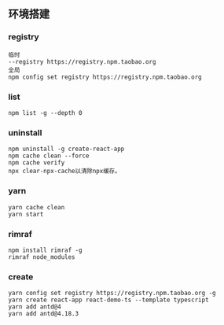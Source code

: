 ## 环境搭建

### registry

```shell
临时
--registry https://registry.npm.taobao.org
全局
npm config set registry https://registry.npm.taobao.org
```

### list

```shell
npm list -g --depth 0
```

### uninstall

```shell
npm uninstall -g create-react-app 
npm cache clean --force
npm cache verify
npx clear-npx-cache以清除npx缓存。
```

### yarn

```shell
yarn cache clean
yarn start
```

### rimraf

```
npm install rimraf -g
rimraf node_modules
```



### create

```shell
yarn config set registry https://registry.npm.taobao.org -g
yarn create react-app react-demo-ts --template typescript
yarn add antd@4
yarn add antd@4.18.3
```



